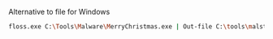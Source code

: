 Alternative to file for Windows

```sh
floss.exe C:\Tools\Malware\MerryChristmas.exe | Out-file C:\tools\malstrings.txt
```
